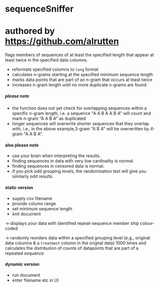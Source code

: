 # sequenceSniffer
# authored by https://github.com/alrutten 

flags members of sequences of at least the specified length that appear at least twice in the specified data columns.

  * reformats specified columns to `long` format
  * calculates n-grams starting at the specified minimum sequence length
  * marks data points that are part of an n-gram that occurs at least twice
  * increases n-gram length until no more duplicate n-grams are found.
  
 ##### please note
 
 * the function does not yet check for overlapping sequences within a specific n-gram length, i.e. a sequence "A A B A A B A" will count and mark n-gram "A A B A" as duplicated
 * longer sequences will overwrite shorter sequences that they overlap with, i.e., in the above example,3-gram "A B A" will be overwritten by 4-gram "A A B A".

#### also please note

  * use your brain when interpreting the results.
  * finding sequences in data with very low cardinality is normal.
  * finding sequences in censored data is normal.
  * if you pick odd grouping levels, the randomisation test will give you similarly odd results.

#### static version

  * supply csv filename  
  * provide column range
  * set minimum sequence length
  * knit document
  
  -> displays your data with identified repeat-sequence member ship colour-coded
  
  -> randomly reorders data within a specified grouping level (e.g., original data columns & a `treatment` column in the orignal data) 1000 times and calculates the distribution of counts of datapoints that are part of a repeated sequence
  
#### dynamic version
  * run document
  * enter filename etc in UI
